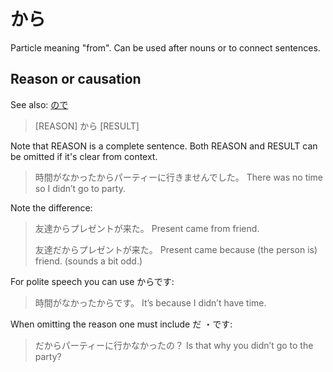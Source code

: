 # から

Particle meaning "from". Can be used after nouns or to connect sentences.

## Reason or causation

See also: [ので](ので)

> [REASON] から [RESULT]

Note that REASON is a complete sentence. Both REASON and RESULT can be omitted if it's clear from context.

> 時間がなかったからパーティーに行きませんでした。
> There was no time so I didn’t go to party.

Note the difference:

> 友達からプレゼントが来た。 
> Present came from friend.
> 
> 友達だからプレゼントが来た。
> Present came because (the person is) friend. (sounds a bit odd.)

For polite speech you can use からです:

> 時間がなかったからです。 It’s because I didn’t have time.

When omitting the reason one must include だ ・です:

> だからパーティーに行かなかったの？
> Is that why you didn’t go to the party?

